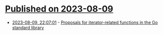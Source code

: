 # [Published on 2023-08-09](index.md)

* [2023-08-09, 22:07:01](https://lobste.rs/s/aoc4w1/proposals_for_iterator_related) - [Proposals for iterator-related functions in the Go standard library](https://github.com/golang/go/issues/61897)
